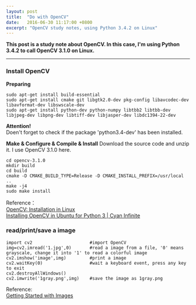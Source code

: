 ```yaml
---
layout: post
title:  "Do with OpenCV"
date:   2016-06-30 11:17:00 +0800
excerpt: "OpenCV study notes, using Python 3.4.2 on Linux"
---
```


**This post is a study note about OpenCV. In this case, I'm using Python 3.4.2 to call OpenCV 3.1.0 on Linux.**
****

### Install OpenCV

**Preparing**

```
sudo apt-get install build-essential
sudo apt-get install cmake git libgtk2.0-dev pkg-config libavcodec-dev libavformat-dev libswscale-dev
sudo apt-get install python-dev python-numpy libtbb2 libtbb-dev libjpeg-dev libpng-dev libtiff-dev libjasper-dev libdc1394-22-dev
```

**Attention!**  
Doen't forget to check if the package 'python3.4-dev' has been installed.

**Make & Configure & Compile & Install**
Download the source code and unzip it. I use OpenCV 3.1.0 here.

```
cd opencv-3.1.0
mkdir build
cd build
cmake -D CMAKE_BUILD_TYPE=Release -D CMAKE_INSTALL_PREFIX=/usr/local ..
make -j4
sudo make install
```

Reference：  
[OpenCV: Installation in Linux](http://docs.opencv.org/3.1.0/d7/d9f/tutorial_linux_install.html)  
[Installing OpenCV in Ubuntu for Python 3 | Cyan Infinite](http://cyaninfinite.com/tutorials/installing-opencv-in-ubuntu-for-python-3/)

### read/print/save a image

```
import cv2                      #import OpenCV
img=cv2.imread('1.jpg',0)       #read a image from a file, '0' means grayscale, change it into '1' to read a colorful image
cv2.imshow('image',img)         #print a image
cv2.waitKey(0)                  #wait a keyboard event, press any key to exit
cv2.destroyAllWindows()
cv2.imwrite('1gray.png',img)    #save the image as 1gray.png

```

Reference:  
[Getting Started with Images](http://docs.opencv.org/3.1.0/dc/d2e/tutorial_py_image_display.html)
